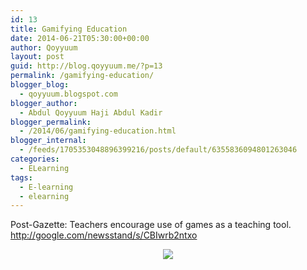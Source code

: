 ```yaml
---
id: 13
title: Gamifying Education
date: 2014-06-21T05:30:00+00:00
author: Qoyyuum
layout: post
guid: http://blog.qoyyuum.me/?p=13
permalink: /gamifying-education/
blogger_blog:
  - qoyyuum.blogspot.com
blogger_author:
  - Abdul Qoyyuum Haji Abdul Kadir
blogger_permalink:
  - /2014/06/gamifying-education.html
blogger_internal:
  - /feeds/1705353048896399216/posts/default/6355836094801263046
categories:
  - ELearning
tags:
  - E-learning
  - elearning
---
```

Post-Gazette: Teachers encourage use of games as a teaching tool. http://google.com/newsstand/s/CBIwrb2ntxo 

<div style="clear: both; text-align: center;">
  <a href="http://i1.wp.com/blog.qoyyuum.me/wp-content/uploads/2014/06/Screenshot_2014-06-21-13-30-27.jpg" style="margin-left: 1em; margin-right: 1em;"> <img border="0" src="http://i1.wp.com/blog.qoyyuum.me/wp-content/uploads/2014/06/Screenshot_2014-06-21-13-30-27.jpg?resize=168%2C300" data-recalc-dims="1" /> </a>
</div>
